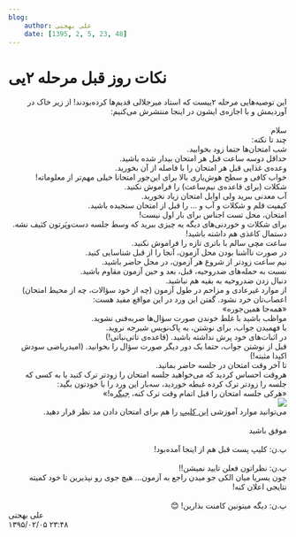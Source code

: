 ```yaml
---
blog:
    author: علی بهجتی
    date: [1395, 2, 5, 23, 48]
---
```

# نکات روز قبل مرحله ۲یی

<div class="cnt">
<div dir="rtl">این توصیه‌هایی مرحله‌ ۲ییست که استاد میرجلالی قدیم‌ها کرده‌بودند! از زیر خاک در آوردیمش و با اجازه‌ی ایشون در اینجا منتشرش می‌کنیم:</div>
<div dir="rtl">
<br/>سلام</div>
<div dir="rtl">چند تا نکته:</div>
<div dir="rtl">شب امتحان‌ها حتما زود بخوابید.</div>
<div dir="rtl">حداقل دوسه ساعت قبل هر امتحان بیدار شده باشید.</div>
<div dir="rtl">وعده‌ی غذایی قبل هر امتحان را با فاصله از آن بخورید.<br/>
</div>
<div dir="rtl">خواب کافی و سطح هوش‌یاری بالا برای این‌جور امتحانا خیلی مهم‌تر از معلوماته!<br/>
</div>
<div dir="rtl">شکلات (برای قاعده‌ی نیم‌ساعت) را فراموش نکنید.</div>
<div dir="rtl">آب معدنی ببرید ولی اوایل امتحان زیاد نخورید.</div>
<div dir="rtl">کیفیت قلم و شکلات و آب و ... را قبل از امتحان سنجیده باشید.</div>
<div dir="rtl">امتحان، محل تست اجناس برای بار اول نیست!</div>
<div dir="rtl">برای شکلات و خوردنی‌های دیگه یه چیزی ببرید که وسط جلسه دست‌وپَرتون کثیف نشه.</div>
<div dir="rtl">دستمال کاغذی هم داشته باشید!</div>
<div dir="rtl">ساعت مچی سالم با باتری تازه را فراموش نکنید.</div>
<div dir="rtl">در صورت ناآشنا بودن محل آزمون، آنجا را از قبل شناسایی کنید.</div>
<div dir="rtl">نیم ساعت زودتر از شروع هر آزمون، در محل حاضر باشید.</div>
<div dir="rtl">نسبت به حمله‌های ضدروحیه، قبل، بعد و حین آزمون مقاوم باشید.</div>
<div dir="rtl">دنبال زدن ضدروحیه به بقیه هم نباشید.</div>
<div dir="rtl">از موارد غیرعادی و مزاحم در طول آزمون (چه از خود سؤالات، چه از محیط امتحان) اعصاب‌تان خرد نشود. گفتن این ورد در این مواقع مفید هست:</div>
<div dir="rtl">«همه‌جا همین‌جوره»</div>
<div dir="rtl">مواظب باشید با غلط خوندن صورت سؤال‌ها ضربه‌فنی نشوید.</div>
<div dir="rtl">با فهمیدن جواب، برای نوشتن، به پاک‌نویس شیرجه نروید.</div>
<div dir="rtl">در اثبات‌های خود پرش نداشته باشید. (قاعده‌ی تاتی‌نباتی!)<br/>
</div>
<div dir="rtl">قبل از نوشتن جواب، حتما یک دور دیگر صورت سؤال را بخوانید. (امید‌ریاضی‌ سودش اکیدا مثبته!)</div>
<div dir="rtl">تا آخر وقت امتحان در جلسه حاضر بمانید.</div>
<div dir="rtl">هروقت احساس کردید که می‌خواهید جلسه امتحان را زودتر ترک کنید یا به کسی که جلسه را زودتر ترک کرده غبطه خوردید، سه‌بار این ورد را با خودتون بگید:</div>
<div dir="rtl">«هرکی جلسه امتحان را قبل اتمام وقت ترک کنه، <u>جیگر</u>ه!»</div>
<div dir="rtl">
<a href="//bayanbox.ir/info/2645499839432867962/khar" target="_blank"><img src="http://bayanbox.ir/thumb/2645499839432867962/khar.jpg"/></a><b></b><i></i><u></u><sub></sub><sup></sup><strike></strike><br/>
</div>
<div dir="rtl">می‌توانید موارد آموزشی <a href="http://mov1.tebyan.net/1388/09/Comedy1-MrBean1.wmv61504.wmv" target="_blank">این کلیپ</a> را هم برای امتحان دادن مد نظر قرار دهید.</div>
<div dir="rtl"><br/></div>
<div dir="rtl">موفق باشید</div>
<div dir="rtl"><br/></div>
<div dir="rtl">پ.ن: کلیپ پست قبل هم از اینجا آمده‌بود!<br/>
</div>
<div dir="rtl"><br/></div>
<div dir="rtl">پ.ن: نظراتون فعلن تایید نمیشن!!</div>
<div dir="rtl">چون یسریا میان الکی جو میدن راجع به آزمون... هیچ جوی رو نپذیرین تا خود کمیته نتایجی اعلان کنه!</div>
<div dir="rtl"><br/></div>
<div dir="rtl">پ.ن: دیگه میتونین کامنت بذارین! 😊</div>
</div>

<div class="blog-info">
    <div class="blog-author">علی بهجتی</div>
    <div class="blog-date">۱۳۹۵/۰۲/۰۵ ۲۳:۴۸</div>
</div>

